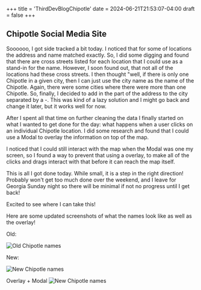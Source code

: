 +++
title = 'ThirdDevBlogChipotle'
date = 2024-06-21T21:53:07-04:00
draft = false
+++

## Chipotle Social Media Site

Soooooo, I got side tracked a bit today. I noticed that for some of locations the address and name matched exactly. So, I did some digging and found that there are cross streets listed for each location that I could use as a stand-in for the name. However, I soon found out, that not all of the locations had these cross streets. I then thought "well, if there is only one Chipotle in a given city, then I can just use the city name as the name of the Chipotle. Again, there were some cities where there were more than one Chipotle. So, finally, I decided to add in the part of the address to the city separated by a -. This was kind of a lazy solution and I might go back and change it later, but it works well for now.

After I spent all that time on further cleaning the data I finally started on what I wanted to get done for the day: what happens when a user clicks on an individual Chipotle location. I did some research and found that I could use a Modal to overlay the information on top of the map. 

I noticed that I could still interact with the map when the Modal was one my screen, so I found a way to prevent that using a overlay, to make all of the clicks and drags interact with that before it can reach the map itself.

This is all I got done today. While small, it is a step in the right direction! Probably won't get too much done over the weekend, and I leave for Georgia Sunday night so there will be minimal if not no progress until I get back! 

Excited to see where I can take this!

Here are some updated screenshots of what the names look like as well as the overlay!

Old:

![Old Chipotle names](../../images/old_names.png)

New:

![New Chipotle names](../../images/new_names.png)

Overlay + Modal
![New Chipotle names](../../images/modal.png)